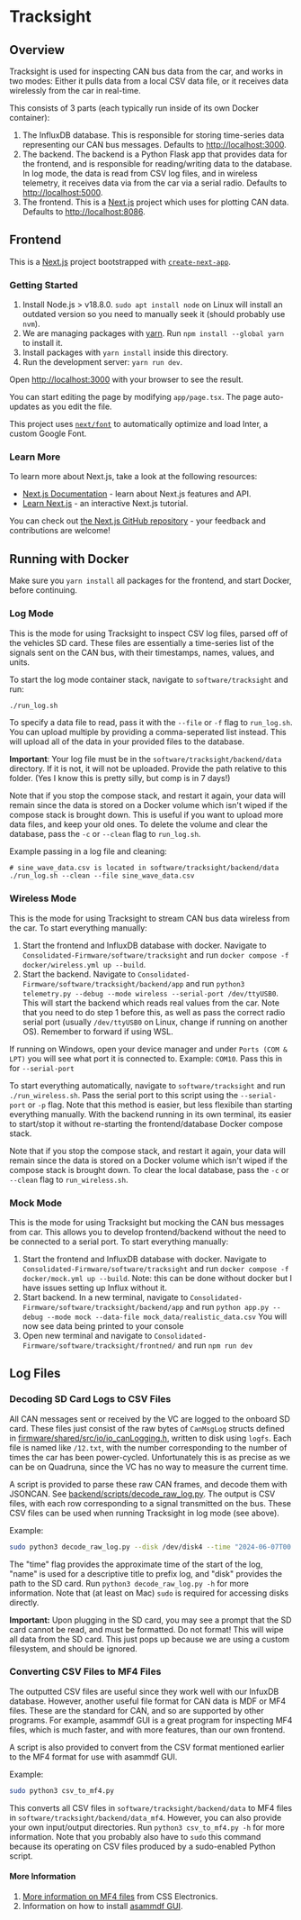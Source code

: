 # Tracksight

## Overview

Tracksight is used for inspecting CAN bus data from the car, and works in two modes: Either it pulls data from a local CSV data file, or it receives data wirelessly from the car in real-time. 

This consists of 3 parts (each typically run inside of its own Docker container):
1. The InfluxDB database. This is responsible for storing time-series data representing our CAN bus messages. Defaults to [http://localhost:3000](http://localhost:3000).
2. The backend. The backend is a Python Flask app that provides data for the frontend, and is responsible for reading/writing data to the database. In log mode, the data is read from CSV log files, and in wireless telemetry, it receives data via from the car via a serial radio. Defaults to [http://localhost:5000](http://localhost:5000).
3. The frontend. This is a [Next.js](https://nextjs.org/) project which uses  for plotting CAN data. Defaults to [http://localhost:8086](http://localhost:8086).

## Frontend

This is a [Next.js](https://nextjs.org/) project bootstrapped with [`create-next-app`](https://github.com/vercel/next.js/tree/canary/packages/create-next-app).

### Getting Started

1. Install Node.js > v18.8.0. `sudo apt install node` on Linux will install an outdated version so you need to manually seek it (should probably use `nvm`).
2. We are managing packages with [yarn](https://classic.yarnpkg.com/en/). Run `npm install --global yarn` to install it.
2. Install packages with `yarn install` inside this directory.
3. Run the development server: `yarn run dev`.

Open [http://localhost:3000](http://localhost:3000) with your browser to see the result.

You can start editing the page by modifying `app/page.tsx`. The page auto-updates as you edit the file.

This project uses [`next/font`](https://nextjs.org/docs/basic-features/font-optimization) to automatically optimize and load Inter, a custom Google Font.

### Learn More

To learn more about Next.js, take a look at the following resources:

- [Next.js Documentation](https://nextjs.org/docs) - learn about Next.js features and API.
- [Learn Next.js](https://nextjs.org/learn) - an interactive Next.js tutorial.

You can check out [the Next.js GitHub repository](https://github.com/vercel/next.js/) - your feedback and contributions are welcome!

## Running with Docker

Make sure you `yarn install` all packages for the frontend, and start Docker, before continuing. 

### Log Mode

This is the mode for using Tracksight to inspect CSV log files, parsed off of the vehicles SD card. These files are essentially a time-series list of the signals sent on the CAN bus, with 
their timestamps, names, values, and units.

To start the log mode container stack, navigate to `software/tracksight` and run:

```sh
./run_log.sh
```

To specify a data file to read, pass it with the `--file` or `-f` flag to `run_log.sh`. You can upload multiple by providing a comma-seperated list instead. This will upload all of the data in your provided files to the database. 

**Important**: Your log file must be in the `software/tracksight/backend/data` directory. If it is not, it will not be uploaded. Provide the path relative to this folder. (Yes I know this is pretty silly, but comp is in 7 days!)

Note that if you stop the compose stack, and restart it again, your data will remain since the data is stored on a Docker volume which isn't wiped if the compose stack is brought down. This is useful if you want to upload more data files, and keep your old ones. To delete the volume and clear the database, pass the `-c` or `--clean` flag to `run_log.sh`.

Example passing in a log file and cleaning:

```
# sine_wave_data.csv is located in software/tracksight/backend/data
./run_log.sh --clean --file sine_wave_data.csv
```

### Wireless Mode

This is the mode for using Tracksight to stream CAN bus data wireless from the car. To start everything manually:

1. Start the frontend and InfluxDB database with docker. Navigate to `Consolidated-Firmware/software/tracksight` and run `docker compose -f docker/wireless.yml up --build`.
2. Start the backend. Navigate to `Consolidated-Firmware/software/tracksight/backend/app`  and run `python3 telemetry.py --debug --mode wireless --serial-port /dev/ttyUSB0`. This will start the backend which reads real values from the car. Note that you need to do step 1 before this, as well as pass the correct radio serial port (usually `/dev/ttyUSB0` on Linux, change if running on another OS). Remember to forward if using WSL.

If running on Windows, open your device manager and under `Ports (COM & LPT)` you will see what port it is connected to. Example: `COM10`. Pass this in for `--serial-port`

To start everything automatically, navigate to `software/tracksight` and run `./run_wireless.sh`. Pass the serial port to this script using the `--serial-port` or `-p` flag. Note that this method is easier, but less flexibile than starting everything manually. With the backend running in its own terminal, its easier to start/stop it without re-starting the frontend/database Docker compose stack.

Note that if you stop the compose stack, and restart it again, your data will remain since the data is stored on a Docker volume which isn't wiped if the compose stack is brought down. To clear the local database, pass the `-c` or `--clean` flag to `run_wireless.sh`.

### Mock Mode

This is the mode for using Tracksight but mocking the CAN bus messages from car. This allows you to develop frontend/backend without the need to be connected to a serial port. To start everything manually:

1. Start the frontend and InfluxDB database with docker. Navigate to `Consolidated-Firmware/software/tracksight` and run `docker compose -f docker/mock.yml up --build`. Note: this can be done without docker but I have issues setting up Influx without it.
2. Start backend. In a new terminal, navigate to `Consolidated-Firmware/software/tracksight/backend/app`  and run `python app.py --debug --mode mock --data-file mock_data/realistic_data.csv` You will now see data being printed to your console
3. Open new terminal and navigate to  `Consolidated-Firmware/software/tracksight/frontned/` and run `npm run dev`

## Log Files

### Decoding SD Card Logs to CSV Files

All CAN messages sent or received by the VC are logged to the onboard SD card. These files just consist of the raw bytes of `CanMsgLog` structs defined in [firmware/shared/src/io/io_canLogging.h](../../firmware/shared/src/io/io_canLogging.h), written to disk using `logfs`. Each file is named like `/12.txt`, with the number corresponding to the number of times the car has been power-cycled. Unfortunately this is as precise as we can be on Quadruna, since the VC has no way to measure the current time.

A script is provided to parse these raw CAN frames, and decode them with JSONCAN. See [backend/scripts/decode_raw_log.py](backend/scripts/decode_raw_log.py). The output is CSV files, with each row corresponding to a signal transmitted on the bus. These CSV files can be used when running Tracksight in log mode (see above).

Example:

```sh
sudo python3 decode_raw_log.py --disk /dev/disk4 --time "2024-06-07T00:00" --name "example-driving-sesh"
```

The "time" flag provides the approximate time of the start of the log, "name" is used for a descriptive title to prefix log, and "disk" provides the path to the SD card. Run `python3 decode_raw_log.py -h` for more information. Note that (at least on Mac) `sudo` is required for accessing disks directly.

**Important:** Upon plugging in the SD card, you may see a prompt that the SD card cannot be read, and must be formatted. Do not format! This will wipe all data from the SD card. This just pops up because we are using a custom filesystem, and should be ignored.

### Converting CSV Files to MF4 Files

The outputted CSV files are useful since they work well with our InfuxDB database. However, another useful file format for CAN data is MDF or MF4 files. These are the standard for CAN, and so are supported by other programs. For example, asammdf GUI is a great program for inspecting MF4 files, which is much faster, and with more features, than our own frontend.

A script is also provided to convert from the CSV format mentioned earlier to the MF4 format for use with asammdf GUI. 

Example:

```sh
sudo python3 csv_to_mf4.py
```

This converts all CSV files in `software/tracksight/backend/data` to MF4 files in `software/tracksight/backend/data_mf4`. However, you can also provide your own input/output directories. Run `python3 csv_to_mf4.py -h` for more information. Note that you probably also have to `sudo` this command because its operating on CSV files produced by a sudo-enabled Python script.

#### More Information

1. [More information on MF4 files](https://www.csselectronics.com/pages/mf4-mdf4-measurement-data-format) from CSS Electronics.
2. Information on how to install [asammdf GUI](https://www.csselectronics.com/pages/asammdf-gui-api-mdf4-mf4).